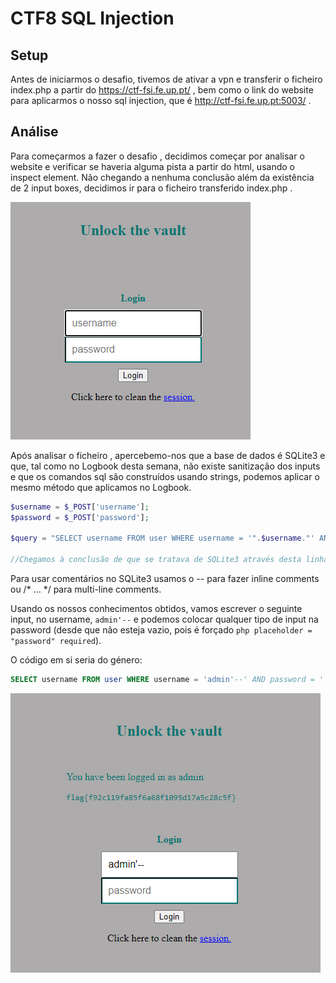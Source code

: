 # CTF8 SQL Injection

## Setup

Antes de iniciarmos o desafio, tivemos de ativar a vpn e transferir o ficheiro index.php a partir do https://ctf-fsi.fe.up.pt/ , bem como o link do website para aplicarmos o nosso sql injection, que é http://ctf-fsi.fe.up.pt:5003/ .

## Análise

Para começarmos a fazer o desafio , decidimos começar por analisar o website e verificar se haveria alguma pista a partir do html, usando o inspect element. Não chegando a nenhuma conclusão além da existência de 2 input boxes, decidimos ir para o ficheiro transferido index.php .

![html](Images/html.png)

Após analisar o ficheiro , apercebemo-nos que a base de dados é SQLite3 e que, tal como no Logbook desta semana, não existe sanitização dos inputs e que os comandos sql são construídos usando strings, podemos aplicar o mesmo método que aplicamos no Logbook.

```php
$username = $_POST['username'];
$password = $_POST['password'];
               
$query = "SELECT username FROM user WHERE username = '".$username."' AND password = '".$password."'";

//Chegamos à conclusão de que se tratava de SQLite3 através desta linha while ($data = $result->fetchArray(SQLITE3_ASSOC))
```

Para usar comentários no SQLite3 usamos o -- para fazer inline comments ou /* ... */ para multi-line comments.

Usando os nossos conhecimentos obtidos, vamos escrever o seguinte input, no username, `admin'--` e podemos colocar qualquer tipo de input na password (desde que não esteja vazio, pois é forçado `php placeholder = "password" required`).

O código em si seria do género:
```sql
SELECT username FROM user WHERE username = 'admin'--' AND password = ''
```

![flag](Images/flag.png)
